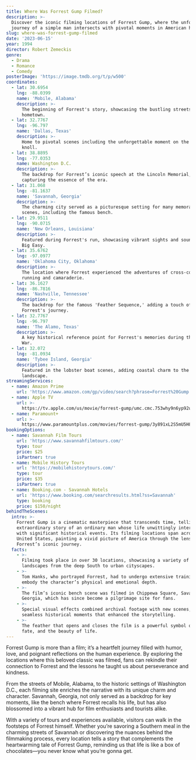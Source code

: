 ```yaml
---
title: Where Was Forrest Gump Filmed?
description: >-
  Discover the iconic filming locations of Forrest Gump, where the unforgettable
  journey of a simple man intersects with pivotal moments in American history.
slug: where-was-forrest-gump-filmed
date: '2023-06-15'
year: 1994
director: Robert Zemeckis
genre:
  - Drama
  - Romance
  - Comedy
posterImage: 'https://image.tmdb.org/t/p/w500'
coordinates:
  - lat: 30.6954
    lng: -88.0399
    name: 'Mobile, Alabama'
    description: >-
      The beginning of Forrest's story, showcasing the bustling streets of his
      hometown.
  - lat: 32.7767
    lng: -96.797
    name: 'Dallas, Texas'
    description: >-
      Home to pivotal scenes including the unforgettable moment on the grassy
      knoll.
  - lat: 38.8895
    lng: -77.0353
    name: Washington D.C.
    description: >-
      The backdrop for Forrest’s iconic speech at the Lincoln Memorial,
      capturing the essence of the era.
  - lat: 31.068
    lng: -81.1637
    name: 'Savannah, Georgia'
    description: >-
      The charming city served as a picturesque setting for many memorable
      scenes, including the famous bench.
  - lat: 29.9511
    lng: -90.0715
    name: 'New Orleans, Louisiana'
    description: >-
      Featured during Forrest's run, showcasing vibrant sights and sounds of the
      Big Easy.
  - lat: 35.6762
    lng: -97.0977
    name: 'Oklahoma City, Oklahoma'
    description: >-
      The location where Forrest experienced the adventures of cross-country
      running and camaraderie.
  - lat: 36.1627
    lng: -86.7816
    name: 'Nashville, Tennessee'
    description: >-
      The backdrop for the famous 'Feather Sequence,' adding a touch of magic to
      Forrest's journey.
  - lat: 32.7767
    lng: -96.797
    name: 'The Alamo, Texas'
    description: >-
      A key historical reference point for Forrest's memories during the Vietnam
      War.
  - lat: 32.072
    lng: -81.0934
    name: 'Tybee Island, Georgia'
    description: >-
      Featured in the lobster boat scenes, adding coastal charm to the story’s
      landscape.
streamingServices:
  - name: Amazon Prime
    url: 'https://www.amazon.com/gp/video/search?phrase=Forrest%20Gump'
  - name: Apple TV
    url: >-
      https://tv.apple.com/us/movie/forrest-gump/umc.cmc.753why9n6yp92u45ys9hhmvgz
  - name: Paramount+
    url: >-
      https://www.paramountplus.com/movies/forrest-gump/3y891xL2S5mU5H8s8NWmKh4ADC4w_90T/
bookingOptions:
  - name: Savannah Film Tours
    url: 'https://www.savannahfilmtours.com/'
    type: tour
    price: $25
    isPartner: true
  - name: Mobile History Tours
    url: 'https://mobilehistorytours.com/'
    type: tour
    price: $35
    isPartner: true
  - name: Booking.com - Savannah Hotels
    url: 'https://www.booking.com/searchresults.html?ss=Savannah'
    type: booking
    price: $150/night
behindTheScenes:
  intro: >-
    Forrest Gump is a cinematic masterpiece that transcends time, telling the
    extraordinary story of an ordinary man whose life unwittingly intertwines
    with significant historical events. Its filming locations span across the
    United States, painting a vivid picture of America through the lens of
    Forrest’s iconic journey.
  facts:
    - >-
      Filming took place in over 30 locations, showcasing a variety of
      landscapes from the deep South to urban cityscapes.
    - >-
      Tom Hanks, who portrayed Forrest, had to undergo extensive training to
      embody the character’s physical and emotional depth.
    - >-
      The film’s iconic bench scene was filmed in Chippewa Square, Savannah,
      Georgia, which has since become a pilgrimage site for fans.
    - >-
      Special visual effects combined archival footage with new scenes, creating
      seamless historical moments that enhanced the storytelling.
    - >-
      The feather that opens and closes the film is a powerful symbol of chance,
      fate, and the beauty of life.
---
```


<ForrestGumpGuide />

Forrest Gump is more than a film; it’s a heartfelt journey filled with humor, love, and poignant reflections on the human experience. By exploring the locations where this beloved classic was filmed, fans can rekindle their connection to Forrest and the lessons he taught us about perseverance and kindness.

From the streets of Mobile, Alabama, to the historic settings of Washington D.C., each filming site enriches the narrative with its unique charm and character. Savannah, Georgia, not only served as a backdrop for key moments, like the bench where Forrest recalls his life, but has also blossomed into a vibrant hub for film enthusiasts and tourists alike.

With a variety of tours and experiences available, visitors can walk in the footsteps of Forrest himself. Whether you’re savoring a Southern meal in the charming streets of Savannah or discovering the nuances behind the filmmaking process, every location tells a story that complements the heartwarming tale of Forrest Gump, reminding us that life is like a box of chocolates—you never know what you’re gonna get.
